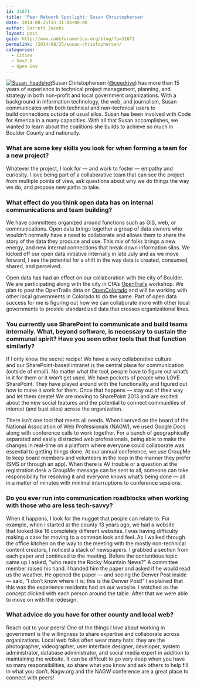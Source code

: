 ```yaml
---
id: 31671
title: 'Peer Network Spotlight: Susan Christophersen'
date: 2014-08-25T15:31:03+00:00
author: Garrett Jacobs
layout: post
guid: http://www.codeforamerica.org/blog/?p=31671
permalink: /2014/08/25/susan-christophersen/
categories:
  - Cities
  - Gov2.0
  - Open Gov
---
```

[<img class="alignleft wp-image-31700" src="http://www.codeforamerica.org/blog/wp-content/uploads/2014/08/Susan_headshot.png" alt="Susan_headshot" />](http://www.codeforamerica.org/blog/wp-content/uploads/2014/08/Susan_headshot.png)Susan Christophersen (<a href="https://twitter.com/ceedrive" target="_blank">@ceedrive</a>) has more than 15 years of experience in technical project management, planning, and strategy in both non-profit and local government organizations. With a background in information technology, the web, and journalism, Susan communicates with both technical and non-technical users to build connections outside of usual silos. Susan has been involved with Code for America in a many capacities. With all that Susan accomplishes, we wanted to learn about the coalitions she builds to achieve so much in Boulder County and nationally.

### What are some key skills you look for when forming a team for a new project?

Whatever the project, I look for — and work to foster — empathy and curiosity. I love being part of a collaborative team that can see the project from multiple points of view, ask questions about why we do things the way we do, and propose new paths to take.

### What effect do you think open data has on internal communications and team building?

We have committees organized around functions such as GIS, web, or communications. Open data brings together a group of data owners who wouldn&#8217;t normally have a need to collaborate and allows them to share the story of the data they produce and use. This mix of folks brings a new energy, and new internal connections that break down information silos. We kicked off our open data initiative internally in late July and as we move forward, I see the potential for a shift in the way data is created, consumed, shared, and perceived.

Open data has had an effect on our collaboration with the city of Boulder.  We are participating along with the city in CfA&#8217;s <a title="OpenTrails" href="http://www.codeforamerica.org/specifications/trails/index.html" target="_blank">OpenTrails</a> workshop. We plan to post the OpenTrails data on <a title="OpenColorado" href="http://opencolorado.org/" target="_blank">OpenColorado</a> and will be working with other local governments in Colorado to do the same. Part of open data success for me is figuring out how we can collaborate more with other local governments to provide standardized data that crosses organizational lines.

### You currently use SharePoint to communicate and build teams internally. What, beyond software, is necessary to sustain the communal spirit? Have you seen other tools that that function similarly?

If I only knew the secret recipe! We have a very collaborative culture and our SharePoint-based intranet is the central place for communication (outside of email). No matter what the tool, people have to figure out what&#8217;s in it for them or it won&#8217;t get used. We have pockets of people who LOVE SharePoint. They have played around with the functionality and figured out how to make it work for them. Once that happens — stay out of their way and let them create! We are moving to SharePoint 2013 and are excited about the new social features and the potential to connect communities of interest (and bust silos) across the organization.

There isn&#8217;t one tool that meets all needs. When I served on the board of the National Association of Web Professionals (NAGW), we used Google Docs along with conference calls to work together. For a bunch of geographically separated and easily distracted web professionals, being able to make the changes in real-time on a platform where everyone could collaborate was essential to getting things done. At our annual conference, we use GroupMe to keep board members and volunteers in the loop in the manner they prefer (SMS or through an app). When there is AV trouble or a question at the registration desk a GroupMe message can be sent to all, someone can take responsibility for resolving it and everyone knows what’s being done — all in a matter of minutes with minimal interruptions to conference sessions.

### Do you ever run into communication roadblocks when working with those who are less tech-savvy?

When it happens, I look for the nugget that people can relate to. For example, when I started at the county 13 years ago, we had a website that looked like 16 completely different websites. I was having difficulty making a case for moving to a common look and feel. As I walked through the office kitchen on the way to the meeting with the mostly non-technical content creators, I noticed a stack of newspapers. I grabbed a section from each paper and continued to the meeting. Before the contentious topic came up I asked, &#8220;who reads the Rocky Mountain News?&#8221; A committee member raised his hand. I handed him the paper and asked if he would read us the weather. He opened the paper — and seeing the Denver Post inside — said, &#8220;I don&#8217;t know where it is; this is the Denver Post!&#8221; I explained that this was the experience residents had on our website. I watched as the concept clicked with each person around the table. After that we were able to move on with the redesign.

### What advice do you have for other county and local web?

Reach out to your peers! One of the things I love about working in government is the willingness to share expertise and collaborate across organizations. Local web folks often wear many hats: they are the photographer, videographer, user interface designer, developer, system administrator, database administrator, and social media expert in addition to maintaining the website. It can be difficult to go very deep when you have so many responsibilities, so share what you know and ask others to help fill in what you don&#8217;t. Nagw.org and the NAGW conference are a great place to connect with peers! </plug>